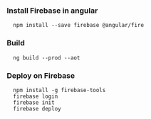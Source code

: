### Install Firebase in angular

      npm install --save firebase @angular/fire

### Build

      ng build --prod --aot

### Deploy on Firebase
      npm install -g firebase-tools
      firebase login
      firebase init
      firebase deploy
